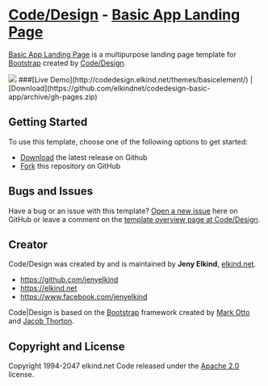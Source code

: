 # [Code/Design](http://http://codedesign.elkind.net/) - [Basic App Landing Page](http://codedesign.elkind.net/themes/bootstrap-theme-basic-app/)

[Basic App Landing Page](http://codedesign.elkind.net/themes/bootstrap-theme-basic-app/) is a multipurpose landing page template for [Bootstrap](http://getbootstrap.com/) created by [Code/Design](http://http://codedesign.elkind.net/).


<img src="https://raw.githubusercontent.com/elkindnet/codedesign-basic-app/gh-pages/screenshot.jpg">
###[Live Demo](http://codedesign.elkind.net/themes/basicelement/)   |   [Download](https://github.com/elkindnet/codedesign-basic-app/archive/gh-pages.zip)

## Getting Started

To use this template, choose one of the following options to get started:
* [Download](https://github.com/elkindnet/codedesign-basic-app/archive/gh-pages.zip) the latest release on Github
* [Fork](https://github.com/elkindnet/codedesign-basic-app/fork) this repository on GitHub

## Bugs and Issues

Have a bug or an issue with this template? [Open a new issue](https://github.com/elkindnet/BasicApp/issues) here on GitHub or leave a comment on the [template overview page at Code/Design](http://codedesign.elkind.net/themes/bootstrap-theme-basic-app/).

## Creator

Code/Design was created by and is maintained by **Jeny Elkind**, [elkind.net](http://elkind.net/).

* https://github.com/jenyelkind
* https://elkind.net
* https://www.facebook.com/jenyelkind

Code|Design is based on the [Bootstrap](http://getbootstrap.com/) framework created by [Mark Otto](https://twitter.com/mdo) and [Jacob Thorton](https://twitter.com/fat).

## Copyright and License

Copyright 1994-2047 elkind.net Code released under the [Apache 2.0](https://github.com/elkindnet/codedesign-basic-app/blob/gh-pages/LICENSE) license.
